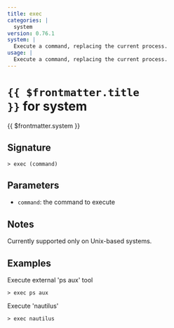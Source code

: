```yaml
---
title: exec
categories: |
  system
version: 0.76.1
system: |
  Execute a command, replacing the current process.
usage: |
  Execute a command, replacing the current process.
---
```


# <code>{{ $frontmatter.title }}</code> for system

<div class='command-title'>{{ $frontmatter.system }}</div>

## Signature

```> exec (command)```

## Parameters

 -  `command`: the command to execute

## Notes
Currently supported only on Unix-based systems.
## Examples

Execute external 'ps aux' tool
```shell
> exec ps aux
```

Execute 'nautilus'
```shell
> exec nautilus
```
